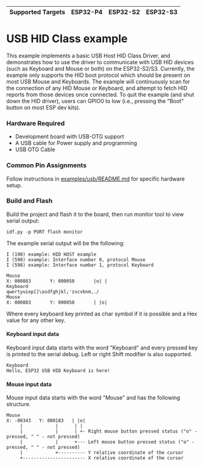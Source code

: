 | Supported Targets | ESP32-P4 | ESP32-S2 | ESP32-S3 |
| ----------------- | -------- | -------- | -------- |

# USB HID Class example
This example implements a basic USB Host HID Class Driver, and demonstrates how to use the driver to communicate with USB HID devices (such as Keyboard and Mouse or both) on the ESP32-S2/S3. Currently, the example only supports the HID boot protocol which should be present on most USB Mouse and Keyboards. The example will continuously scan for the connection of any HID Mouse or Keyboard, and attempt to fetch HID reports from those devices once connected. To quit the example (and shut down the HID driver), users can GPIO0 to low (i.e., pressing the "Boot" button on most ESP dev kits).


### Hardware Required
* Development board with USB-OTG support
* A USB cable for Power supply and programming
* USB OTG Cable

### Common Pin Assignments

Follow instructions in [examples/usb/README.md](../../README.md) for specific hardware setup.

### Build and Flash

Build the project and flash it to the board, then run monitor tool to view serial output:

```
idf.py -p PORT flash monitor
```

The example serial output will be the following:

```
I (198) example: HID HOST example
I (598) example: Interface number 0, protocol Mouse
I (598) example: Interface number 1, protocol Keyboard

Mouse
X: 000883       Y: 000058       |o| |
Keyboard
qwertyuiop[]\asdfghjkl;'zxcvbnm,./
Mouse
X: 000883       Y: 000058       | |o|
```

Where every keyboard key printed as char symbol if it is possible and a Hex value for any other key.

#### Keyboard input data
Keyboard input data starts with the word "Keyboard" and every pressed key is printed to the serial debug.
Left or right Shift modifier is also supported.

```
Keyboard
Hello, ESP32 USB HID Keyboard is here!
```

#### Mouse input data
Mouse input data starts with the word "Mouse" and has the following structure.
```
Mouse
X: -00343   Y: 000183   | |o|
     |            |      | |
     |            |      | +- Right mouse button pressed status ("o" - pressed, " " - not pressed)
     |            |      +--- Left mouse button pressed status ("o" - pressed, " " - not pressed)
     |            +---------- Y relative coordinate of the cursor
     +----------------------- X relative coordinate of the cursor
```
